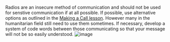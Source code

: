 [Title]: # (Why Radio)
[Order]: # (5)

Radios are an insecure method of communication and should not be used for senstive communication if at all possible. If possible, use alternative options as outlined in the [Making a Call lesson](umbrella://lesson/making-a-call). However many in the humanitarian field still need to use them sometimes. If necessary, develop a system of code words between those communicating so that your message will not be so easily understood.
![image](radios.png)